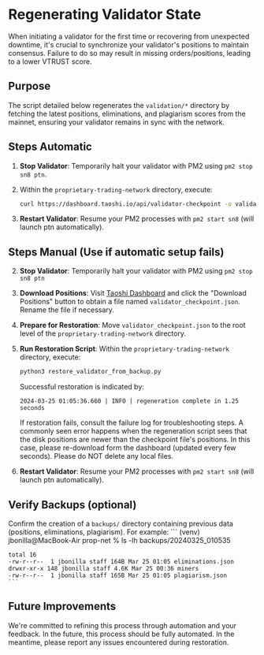 # Regenerating Validator State

When initiating a validator for the first time or recovering from unexpected downtime, it's crucial to synchronize your validator's positions to maintain consensus. Failure to do so may result in missing orders/positions, leading to a lower VTRUST score.

## Purpose

The script detailed below regenerates the `validation/*` directory by fetching the latest positions, eliminations, and plagiarism scores from the mainnet, ensuring your validator remains in sync with the network.

## Steps Automatic
1. **Stop Validator**: Temporarily halt your validator with PM2 using `pm2 stop sn8 ptn`.
2. Within the `proprietary-trading-network` directory, execute:

    ```bash
    curl https://dashboard.taoshi.io/api/validator-checkpoint -o validator_checkpoint.json && sed -i 's/^{"checkpoint"://' validator_checkpoint.json && sed -i 's/}$//' validator_checkpoint.json && python3 restore_validator_from_backup.py
    ```
3. **Restart Validator**: Resume your PM2 processes with `pm2 start sn8` (will launch ptn automatically).


## Steps Manual (Use if automatic setup fails)

2. **Stop Validator**: Temporarily halt your validator with PM2 using `pm2 stop sn8 ptn`
3. **Download Positions**: Visit [Taoshi Dashboard](https://dashboard.taoshi.io/) and click the "Download Positions" button to obtain a file named `validator_checkpoint.json`. Rename the file if necessary.
4. **Prepare for Restoration**: Move `validator_checkpoint.json` to the root level of the `proprietary-trading-network` directory.
5. **Run Restoration Script**: Within the `proprietary-trading-network` directory, execute:

    ```bash
    python3 restore_validator_from_backup.py
    ```

     Successful restoration is indicated by:
    ```
    2024-03-25 01:05:36.660 | INFO | regeneration complete in 1.25 seconds
    ```
     If restoration fails, consult the failure log for troubleshooting steps.
     A commonly seen error happens when the regeneration script sees that the disk positions are newer than the checkpoint file's positions. In this case, please re-download form the dashboard (updated every few seconds). Please do NOT delete any local files.



6. **Restart Validator**: Resume your PM2 processes with `pm2 start sn8` (will launch ptn automatically).


## Verify Backups (optional)

Confirm the creation of a `backups/` directory containing previous data (positions, eliminations, plagiarism). For example:
    ```
    (venv) jbonilla@MacBook-Air prop-net % ls -lh backups/20240325_010535


    total 16
    -rw-r--r--  1 jbonilla staff 164B Mar 25 01:05 eliminations.json
    drwxr-xr-x 148 jbonilla staff 4.6K Mar 25 00:36 miners
    -rw-r--r--  1 jbonilla staff 165B Mar 25 01:05 plagiarism.json
    ```

## Future Improvements

We're committed to refining this process through automation and your feedback. In the future, this process should be fully automated. In the meantime, please report any issues encountered during restoration.
